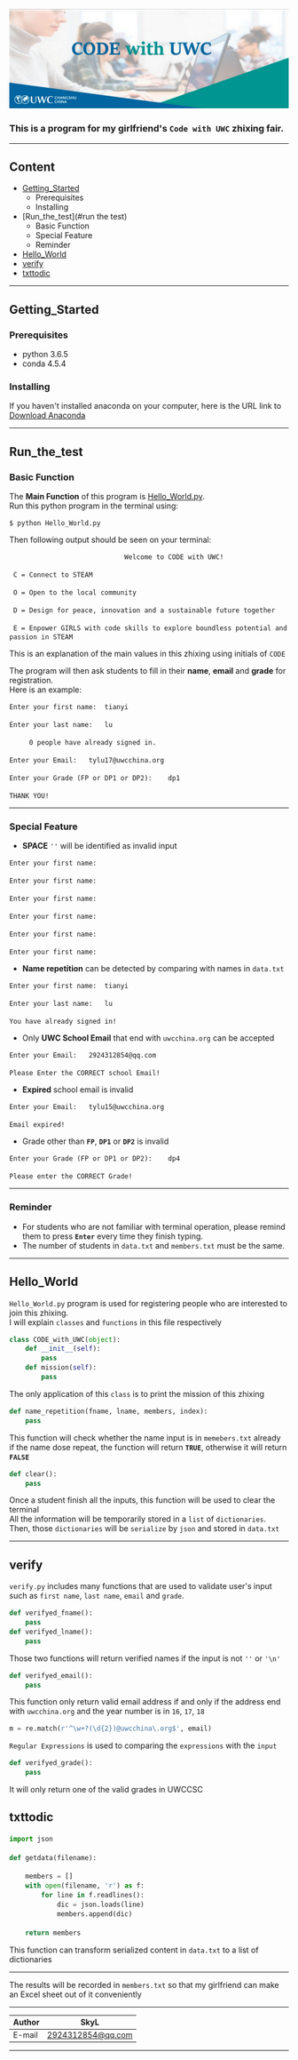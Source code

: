 ![code with uwc](code_with_uwc)

### This is a program for my girlfriend's `Code with UWC` zhixing fair.  

***
## Content
* [Getting_Started](#getting_started)
  * Prerequisites
  * Installing
* [Run_the_test](#run the test)
  * Basic Function
  * Special Feature
  * Reminder
* [Hello_World](#hello_world)
* [verify](#verify)
* [txttodic](#txttodic)

***
## Getting_Started
### Prerequisites
* python 3.6.5
* conda 4.5.4  

### Installing
If you haven't installed anaconda on your computer, here is the URL link to [Download Anaconda](https://www.anaconda.com/download)

***
## Run_the_test
### Basic Function
The **Main Function** of this program is [Hello_World.py](#Hello_World.py).  
Run this python program in the terminal using:
```
$ python Hello_World.py
```
Then following output should be seen on your terminal:
```
                             Welcome to CODE with UWC!                                 

 C = Connect to STEAM

 O = Open to the local community

 D = Design for peace, innovation and a sustainable future together

 E = Enpower GIRLS with code skills to explore boundless potential and passion in STEAM
```
This is an explanation of the main values in this zhixing using initials of `CODE`

The program will then ask students to fill in their **name**, **email** and **grade** for registration.  
Here is an example:
```
Enter your first name:	tianyi

Enter your last name:	lu

	 0 people have already signed in.

Enter your Email:	tylu17@uwcchina.org

Enter your Grade (FP or DP1 or DP2):	dp1

THANK YOU!
```

***
### Special Feature
* **SPACE** `''` will be identified as invalid input
```
Enter your first name:

Enter your first name:

Enter your first name:

Enter your first name:

Enter your first name:

Enter your first name:
```
* **Name repetition** can be detected by comparing with names in `data.txt`
```
Enter your first name:	tianyi

Enter your last name:	lu

You have already signed in!
```
* Only **UWC School Email** that end with `uwcchina.org` can be accepted
```
Enter your Email:	2924312854@qq.com

Please Enter the CORRECT school Email!
```
* **Expired** school email is invalid
```
Enter your Email:	tylu15@uwcchina.org

Email expired!
```
* Grade other than **`FP`**, **`DP1`** or **`DP2`** is invalid
```
Enter your Grade (FP or DP1 or DP2):	dp4

Please enter the CORRECT Grade!
```

***
### Reminder
* For students who are not familiar with terminal operation, please remind them to press **`Enter`** every time they finish typing.
* The number of students in `data.txt` and `members.txt` must be the same.

***
## Hello_World
`Hello_World.py` program is used for registering people who are interested to join this zhixing.  
I will explain `classes` and `functions` in this file respectively
```python
class CODE_with_UWC(object):
    def __init__(self):
        pass
    def mission(self):
        pass
```
The only application of this `class` is to print the mission of this zhixing

```python
def name_repetition(fname, lname, members, index):
    pass
```
This function will check whether the name input is in `memebers.txt` already  
if the name dose repeat, the function will return **`TRUE`**, otherwise it will return **`FALSE`**

```python
def clear():
    pass
```
Once a student finish all the inputs, this function will be used to clear the terminal  
All the information will be temporarily stored in a `list` of `dictionaries`. Then, those `dictionaries` will be `serialize` by `json` and stored in `data.txt`

***
## verify
`verify.py` includes many functions that are used to validate user's input such as `first name`, `last name`, `email` and `grade`.

```python
def verifyed_fname():
    pass
def verifyed_lname():
    pass
```
Those two functions will return verified names if the input is not `''` or `'\n'`

```python
def verifyed_email():
    pass
```
This function only return valid email address if and only if the address end with `uwcchina.org` and the year number is in `16`, `17`, `18`  
```python
m = re.match(r'^\w+?(\d{2})@uwcchina\.org$', email)
```
`Regular Expressions` is used to comparing the `expressions` with the `input`

```python
def verifyed_grade():
    pass
```
It will only return one of the valid grades in UWCCSC

## txttodic
```Python
import json

def getdata(filename):

    members = []
    with open(filename, 'r') as f:
        for line in f.readlines():
            dic = json.loads(line)
            members.append(dic)

    return members
```
This function can transform serialized content in `data.txt` to a list of dictionaries

***
The results will be recorded in `members.txt` so that my girlfriend can make an Excel sheet out of it conveniently  

****

|Author|SkyL|
|---|---
|E-mail|2924312854@qq.com


****
